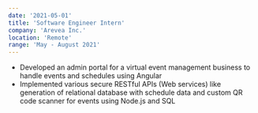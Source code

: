 ```yaml
---
date: '2021-05-01'
title: 'Software Engineer Intern'
company: 'Arevea Inc.'
location: 'Remote'
range: 'May - August 2021'
---
```


- Developed an admin portal for a virtual event management business to handle events and schedules using Angular
- Implemented various secure RESTful APIs (Web services) like generation of relational database with schedule data and custom QR code scanner for events using Node.js and SQL
